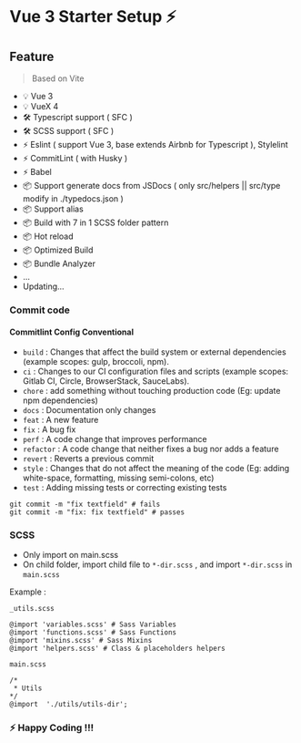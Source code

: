

# Vue 3 Starter Setup ⚡
## Feature

> Based on Vite 

- 💡 Vue 3 
- 💡 VueX 4
- 🛠️ Typescript support ( SFC )
- 🛠️ SCSS  support ( SFC )
- ⚡️ Eslint ( support Vue 3, base extends Airbnb for Typescript ), Stylelint
- ⚡️ CommitLint ( with Husky )
- ⚡️ Babel
- 📦 Support generate docs from JSDocs ( only src/helpers || src/type modify in ./typedocs.json )
- 📦 Support alias
- 📦 Build with 7 in 1 SCSS folder pattern
- 📦 Hot reload
- 📦 Optimized Build
- 📦 Bundle Analyzer
- ...
- Updating...

### Commit code

#### Commitlint Config Conventional

-   `build` : Changes that affect the build system or external dependencies (example scopes: gulp, broccoli, npm).
-   `ci` : Changes to our CI configuration files and scripts (example scopes: Gitlab CI, Circle, BrowserStack, SauceLabs).
-   `chore` : add something without touching production code (Eg: update npm dependencies)
-   `docs` : Documentation only changes
-   `feat` : A new feature
-   `fix` : A bug fix
-   `perf` : A code change that improves performance
-   `refactor` : A code change that neither fixes a bug nor adds a feature
-   `revert` : Reverts a previous commit
-   `style` : Changes that do not affect the meaning of the code (Eg: adding white-space, formatting, missing semi-colons, etc)
-   `test` : Adding missing tests or correcting existing tests

```
git commit -m "fix textfield" # fails
git commit -m "fix: fix textfield" # passes
```
### SCSS

-   Only import on main.scss
-   On child folder, import child file to `*-dir.scss` , and import `*-dir.scss` in `main.scss`

Example :

`_utils.scss`

```
@import 'variables.scss' # Sass Variables
@import 'functions.scss' # Sass Functions
@import 'mixins.scss' # Sass Mixins
@import 'helpers.scss' # Class & placeholders helpers
```
`main.scss`

```
/*
 * Utils
*/
@import  './utils/utils-dir';
```

### ⚡️ Happy Coding !!! 